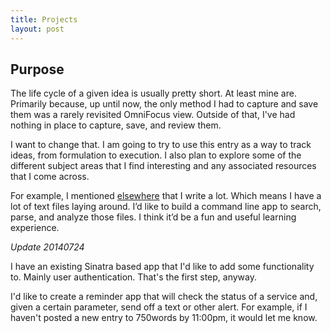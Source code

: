 ```yaml
---
title: Projects
layout: post
---
```


## Purpose

The life cycle of a given idea is usually pretty short.  At least mine are.  Primarily because, up until now, the only method I had to capture and save them was a rarely revisited OmniFocus view.  Outside of that, I've had nothing in place to capture, save, and review them.

I want to change that.  I am going to try to use this entry as a way to track ideas, from formulation to execution.  I also plan to explore some of the different subject areas that I find interesting and any associated resources that I come across.

For example, I mentioned [elsewhere](http://travisingram.github.io/2014/07/23/initial-commit/) that I write a lot.  Which means I have a lot of text files laying around.  I’d like to build a command line app to search, parse, and analyze those files.  I think it’d be a fun and useful learning experience.

_Update 20140724_

I have an existing Sinatra based app that I'd like to add some functionality to.  Mainly user authentication.  That's the first step, anyway.

I'd like to create a reminder app that will check the status of a service and, given a certain parameter, send off a text or other alert.  For example, if I haven't posted a new entry to 750words by 11:00pm, it would let me know.